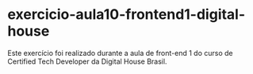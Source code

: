 # exercicio-aula10-frontend1-digital-house
Este exercício foi realizado durante a aula de front-end 1 do curso de Certified Tech Developer da Digital House Brasil. 

